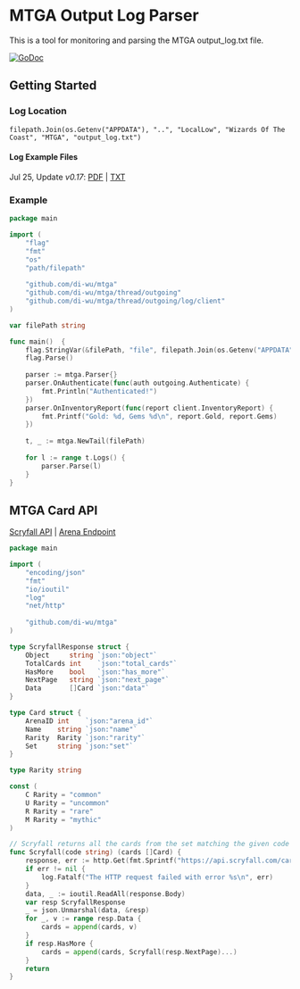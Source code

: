# MTGA Output Log Parser
This is a tool for monitoring and parsing the MTGA output_log.txt file. 

[![GoDoc](https://godoc.org/github.com/di-wu/mtga?status.svg)](https://godoc.org/github.com/di-wu/mtga)
## Getting Started
### Log Location
```gotemplate
filepath.Join(os.Getenv("APPDATA"), "..", "LocalLow", "Wizards Of The Coast", "MTGA", "output_log.txt")
```

#### Log Example Files
Jul 25, Update *v0.17*: 
[PDF](http://magic.wizards.com/sites/mtg/files/output_log_arena.pdf) |
[TXT](testdata/output_log_0.17.txt)

### Example
```go
package main

import (
    "flag"
    "fmt"
    "os"
    "path/filepath"
	
    "github.com/di-wu/mtga"
    "github.com/di-wu/mtga/thread/outgoing"
    "github.com/di-wu/mtga/thread/outgoing/log/client"
)

var filePath string

func main()  {
    flag.StringVar(&filePath, "file", filepath.Join(os.Getenv("APPDATA"), "..", "LocalLow", "Wizards Of The Coast", "MTGA", "output_log.txt"), "Location to the MTGAs log file.")
    flag.Parse()
	
    parser := mtga.Parser{}
    parser.OnAuthenticate(func(auth outgoing.Authenticate) {
        fmt.Println("Authenticated!")
    })
    parser.OnInventoryReport(func(report client.InventoryReport) {
        fmt.Printf("Gold: %d, Gems %d\n", report.Gold, report.Gems)
    })
 
    t, _ := mtga.NewTail(filePath)
 
    for l := range t.Logs() {
        parser.Parse(l)
    }
}
```

## MTGA Card API
[Scryfall API](https://scryfall.com/docs/api) |
[Arena Endpoint](https://scryfall.com/docs/api/cards/arena)

```go
package main

import (
	"encoding/json"
	"fmt"
	"io/ioutil"
	"log"
	"net/http"
	
	"github.com/di-wu/mtga"
)

type ScryfallResponse struct {
	Object     string `json:"object"`
	TotalCards int    `json:"total_cards"`
	HasMore    bool   `json:"has_more"`
	NextPage   string `json:"next_page"`
	Data       []Card `json:"data"`
}

type Card struct {
	ArenaID int    `json:"arena_id"`
	Name    string `json:"name"`
	Rarity  Rarity `json:"rarity"`
	Set     string `json:"set"`
}

type Rarity string

const (
	C Rarity = "common"
	U Rarity = "uncommon"
	R Rarity = "rare"
	M Rarity = "mythic"
)

// Scryfall returns all the cards from the set matching the given code (e.g. m20)
func Scryfall(code string) (cards []Card) {
	response, err := http.Get(fmt.Sprintf("https://api.scryfall.com/cards/search?q=set:%s", code))
	if err != nil {
		log.Fatalf("The HTTP request failed with error %s\n", err)
	}
	data, _ := ioutil.ReadAll(response.Body)
	var resp ScryfallResponse
	_ = json.Unmarshal(data, &resp)
	for _, v := range resp.Data {
		cards = append(cards, v)
	}
	if resp.HasMore {
		cards = append(cards, Scryfall(resp.NextPage)...)
	}
	return
}
```
